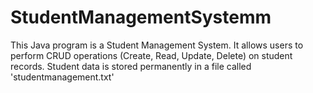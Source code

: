 # StudentManagementSystemm
This Java program is a Student Management System. It allows users to perform CRUD operations  (Create, Read, Update, Delete) on student records. Student data is stored permanently in a file  called 'studentmanagement.txt'
